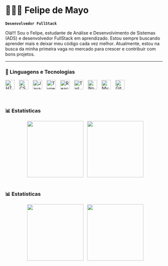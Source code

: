 # 🧑🏻‍💻 Felipe de Mayo
**`Desenvolvedor FullStack`**

Olá!!! Sou o Felipe, estudante de Análise e Desenvolvimento de Sistemas (ADS) e desenvolvedor FullStack em aprendizado. Estou sempre buscando aprender mais e deixar meu código cada vez melhor. Atualmente, estou na busca da minha primeira vaga no mercado para crescer e contribuir com bons projetos.

---
### 🤖 Linguagens e Tecnologias

<p align="left"> 
  <img alt="HTML5" title="HTML5" width="30px" style="padding-right:10px;" src="https://cdn.jsdelivr.net/gh/devicons/devicon@latest/icons/html5/html5-original.svg"/>
  <img alt="CSS3" title="CSS3" width="30px" style="padding-right:10px;" src="https://cdn.jsdelivr.net/gh/devicons/devicon@latest/icons/css3/css3-original.svg"/>
  <img alt="JavaScript" title="JavaScript" width="30px" style="padding-right:10px;" src="https://cdn.jsdelivr.net/gh/devicons/devicon@latest/icons/javascript/javascript-original.svg"/>
  <img alt="TypeScript" title="TypeScript" width="30px" style="padding-right:10px;" src="https://cdn.jsdelivr.net/gh/devicons/devicon@latest/icons/typescript/typescript-original.svg"/>
  <img alt="React" title="React" width="30px" style="padding-right:10px;" src="https://cdn.jsdelivr.net/gh/devicons/devicon@latest/icons/react/react-original.svg"/>
  <img alt="Tailwind CSS" title="Tailwind CSS" width="30px" style="padding-right:10px;" src="https://cdn.jsdelivr.net/gh/devicons/devicon@latest/icons/tailwindcss/tailwindcss-original.svg"/>
  <img alt="Node.js" title="Node.js" width="30px" style="padding-right:10px;" src="https://cdn.jsdelivr.net/gh/devicons/devicon@latest/icons/nodejs/nodejs-original.svg"/>
  <img alt="MySQL" title="MySQL" width="30px" style="padding-right:10px;" src="https://cdn.jsdelivr.net/gh/devicons/devicon@latest/icons/mysql/mysql-original.svg"/>
  <img alt="Git" title="Git" width="30px" style="padding-right:10px;" src="https://cdn.jsdelivr.net/gh/devicons/devicon@latest/icons/git/git-original.svg"/>
</p>

<br/>

### 📊 Estatísticas

<div align="center">
  <img
    height="180em"
    src="https://github-readme-stats.vercel.app/api?username=FelipeDeMayo&show_icons=true&theme=highcontrast&include_all_commits=true&count_private=true&locale=pt-br"
  />
  <img
    height="180em"
    src="https://github-readme-stats.vercel.app/api/top-langs/?username=FelipeDeMayo&theme=highcontrast&layout=compact&langs_count=8&custom_title=Tecnologias&locale=pt-br"
  />
</div>

<br/>

### 📊 Estatísticas

<div align="center">
  <img
    height="180em"
    src="https://github-readme-stats.vercel.app/api?username=FelipeDeMayo&show_icons=true&theme=highcontrast&include_all_commits=true&count_private=true&locale=pt-br"
  />
  <img
    height="180em"
    src="https://github-readme-stats.vercel.app/api/top-langs/?username=FelipeDeMayo&theme=highcontrast&layout=compact&langs_count=8&custom_title=Tecnologias&locale=pt-br"
  />
</div>
